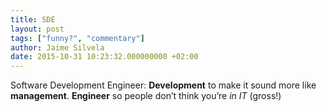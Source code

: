 ```yaml
---
title: SDE
layout: post
tags: ["funny?", "commentary"]
author: Jaime Silvela
date: 2015-10-31 10:23:32.000000000 +02:00
---
```


Software Development Engineer: **Development** to make it sound more like **management**. **Engineer** so people don’t think you’re *in IT* (gross!)
